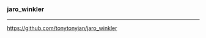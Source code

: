 ### jaro_winkler
---
https://github.com/tonytonyjan/jaro_winkler

```ruby

```


```

```


```

```

